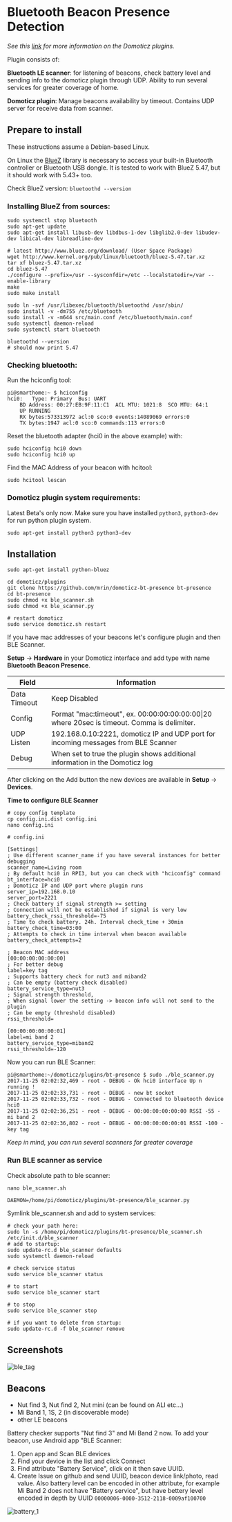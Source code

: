 # Bluetooth Beacon Presence Detection

*See this [link](https://www.domoticz.com/wiki/Using_Python_plugins) for more information on the Domoticz plugins.*

Plugin consists of:

**Bluetooth LE scanner**: for listening of beacons, check battery level and sending info to the domoticz plugin through UDP. 
Ability to run several services for greater coverage of home.

**Domoticz plugin**: Manage beacons availability by timeout. Contains UDP server for receive data from scanner.

## Prepare to install

These instructions assume a Debian-based Linux.

On Linux the [BlueZ](http://www.bluez.org/download/) library is necessary to access your built-in Bluetooth controller or Bluetooth USB dongle.
It is tested to work with BlueZ 5.47, but it should work with 5.43+ too.

Check BlueZ version: ```bluetoothd --version```

### Installing BlueZ from sources:

```
sudo systemctl stop bluetooth
sudo apt-get update
sudo apt-get install libusb-dev libdbus-1-dev libglib2.0-dev libudev-dev libical-dev libreadline-dev

# latest http://www.bluez.org/download/ (User Space Package)
wget http://www.kernel.org/pub/linux/bluetooth/bluez-5.47.tar.xz
tar xf bluez-5.47.tar.xz
cd bluez-5.47
./configure --prefix=/usr --sysconfdir=/etc --localstatedir=/var --enable-library
make
sudo make install

sudo ln -svf /usr/libexec/bluetooth/bluetoothd /usr/sbin/
sudo install -v -dm755 /etc/bluetooth
sudo install -v -m644 src/main.conf /etc/bluetooth/main.conf
sudo systemctl daemon-reload
sudo systemctl start bluetooth

bluetoothd --version 
# should now print 5.47
```

### Checking bluetooth:

Run the hciconfig tool:
```
pi@smarthome:~ $ hciconfig
hci0:	Type: Primary  Bus: UART
	BD Address: 00:27:EB:9F:11:C1  ACL MTU: 1021:8  SCO MTU: 64:1
	UP RUNNING 
	RX bytes:573313972 acl:0 sco:0 events:14089069 errors:0
	TX bytes:1947 acl:0 sco:0 commands:113 errors:0
```

Reset the bluetooth adapter (hci0 in the above example) with:
```
sudo hciconfig hci0 down
sudo hciconfig hci0 up
```

Find the MAC Address of your beacon with hcitool:
```
sudo hcitool lescan
```

### Domoticz plugin system requirements:

Latest Beta's only now. Make sure you have installed ```python3```, ```python3-dev``` for run python plugin system.

```sudo apt-get install python3 python3-dev```

## Installation

```
sudo apt-get install python-bluez

cd domoticz/plugins
git clone https://github.com/mrin/domoticz-bt-presence bt-presence
cd bt-presence
sudo chmod +x ble_scanner.sh
sudo chmod +x ble_scanner.py

# restart domoticz
sudo service domoticz.sh restart
```

If you have mac addresses of your beacons let's configure plugin and then BLE Scanner.
 
**Setup** -> **Hardware** in your Domoticz interface and add type with name **Bluetooth Beacon Presence**.

| Field | Information|
| ----- | ---------- |
| Data Timeout | Keep Disabled |
| Config | Format "mac:timeout", ex. 00:00:00:00:00:00&#124;20 where 20sec is timeout. Comma is delimiter.|
| UDP Listen | 192.168.0.10:2221, domoticz IP and UDP port for incoming messages from BLE Scanner |
| Debug | When set to true the plugin shows additional information in the Domoticz log |
 
 After clicking on the Add button the new devices are available in **Setup** -> **Devices**.
 
 **Time to configure BLE Scanner**
 
```
# copy config template
cp config.ini.dist config.ini
nano config.ini

# config.ini

[Settings]
; Use different scanner_name if you have several instances for better debugging
scanner_name=Living room
; By default hci0 in RPI3, but you can check with "hciconfig" command
bt_interface=hci0
; Domoticz IP and UDP port where plugin runs
server_ip=192.168.0.10
server_port=2221
; Check battery if signal strength >= setting
; Connection will not be established if signal is very low
battery_check_rssi_threshold=-75
; Time to check battery. 24h. Interval check_time + 30min
battery_check_time=03:00
; Attempts to check in time interval when beacon available
battery_check_attempts=2

; Beacon MAC address
[00:00:00:00:00:00]
; For better debug
label=key tag
; Supports battery check for nut3 and miband2
; Can be empty (battery check disabled)
battery_service_type=nut3
; Signal strength threshold,
; When signal lower the setting -> beacon info will not send to the plugin
; Can be empty (threshold disabled)
rssi_threshold=

[00:00:00:00:00:01]
label=mi band 2
battery_service_type=miband2
rssi_threshold=-120
```

Now you can run BLE Scanner:
```
pi@smarthome:~/domoticz/plugins/bt-presence $ sudo ./ble_scanner.py
2017-11-25 02:02:32,469 - root - DEBUG - Ok hci0 interface Up n running !
2017-11-25 02:02:33,731 - root - DEBUG - new bt socket
2017-11-25 02:02:33,732 - root - DEBUG - Connected to bluetooth device hci0
2017-11-25 02:02:36,251 - root - DEBUG - 00:00:00:00:00:00 RSSI -55 - mi band 2
2017-11-25 02:02:36,802 - root - DEBUG - 00:00:00:00:00:01 RSSI -100 - key tag
```

*Keep in mind, you can run several scanners for greater coverage*


### Run BLE scanner as service

Check absolute path to ble scanner:
```
nano ble_scanner.sh

DAEMON=/home/pi/domoticz/plugins/bt-presence/ble_scanner.py
```

Symlink ble_scanner.sh and add to system services:

```
# check your path here:
sudo ln -s /home/pi/domoticz/plugins/bt-presence/ble_scanner.sh /etc/init.d/ble_scanner
# add to startup:
sudo update-rc.d ble_scanner defaults
sudo systemctl daemon-reload

# check service status
sudo service ble_scanner status

# to start
sudo service ble_scanner start

# to stop
sudo service ble_scanner stop

# if you want to delete from startup:
sudo update-rc.d -f ble_scanner remove
```

## Screenshots

![ble_tag](https://user-images.githubusercontent.com/93999/33228134-fa826958-d1c4-11e7-846b-690ceee87825.png)


## Beacons

- Nut find 3, Nut find 2, Nut mini (can be found on ALI etc...)
- Mi Band 1, 1S, 2 (in discoverable mode)
- other LE beacons

Battery checker supports "Nut find 3" and Mi Band 2 now. 
To add your beacon, use Android app "BLE Scanner:
1. Open app and Scan BLE devices
2. Find your device in the list and click Connect
3. Find attribute "Battery Service", click on it then save UUID.
4. Create Issue on github and send UUID, beacon device link/photo, read value.
Also battery level can be encoded in other attribute, for example Mi Band 2 does not have "Battery service", 
but have bettery level encoded in depth by UUID ```00000006-0000-3512-2118-0009af100700```


![battery_1](https://user-images.githubusercontent.com/93999/33228575-aae2e070-d1cf-11e7-9adc-989b8e3494d3.png)
